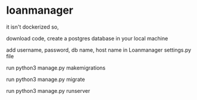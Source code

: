 # loanmanager

it isn't dockerized so,

download code, create a postgres database in your local machine

add username, password, db name, host name in Loanmanager settings.py file 

run python3 manage.py makemigrations

run python3 manage.py migrate

run python3 manage.py runserver
